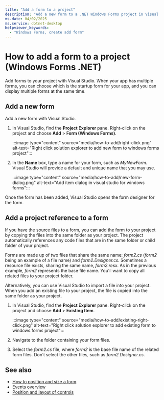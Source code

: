 ```yaml
---
title: "Add a form to a project"
description: "Add a new form to a .NET Windows Forms project in Visual Studio"
ms.date: 04/02/2025
ms.service: dotnet-desktop
helpviewer_keywords:
  - "Windows Forms, create add form"
---
```


# How to add a form to a project (Windows Forms .NET)

Add forms to your project with Visual Studio. When your app has multiple forms, you can choose which is the startup form for your app, and you can display multiple forms at the same time.

## Add a new form

Add a new form with Visual Studio.

01. In Visual Studio, find the **Project Explorer** pane. Right-click on the project and choose **Add** > **Form (Windows Forms)**.

    :::image type="content" source="media/how-to-add/right-click.png" alt-text="Right click solution explorer to add new form to windows forms project":::

01. In the **Name** box, type a name for your form, such as _MyNewForm_. Visual Studio will provide a default and unique name that you may use.

    :::image type="content" source="media/how-to-add/new-form-dialog.png" alt-text="Add item dialog in visual studio for windows forms":::

Once the form has been added, Visual Studio opens the form designer for the form.

## Add a project reference to a form

If you have the source files to a form, you can add the form to your project by copying the files into the same folder as your project. The project automatically references any code files that are in the same folder or child folder of your project.

Forms are made up of two files that share the same name: _form2.cs_ (_form2_ being an example of a file name) and _form2.Designer.cs_. Sometimes a resource file exists, sharing the same name, _form2.resx_. As in the previous example, _form2_ represents the base file name. You'll want to copy all related files to your project folder.

Alternatively, you can use Visual Studio to import a file into your project. When you add an existing file to your project, the file is copied into the same folder as your project.

01. In Visual Studio, find the **Project Explorer** pane. Right-click on the project and choose **Add** > **Existing Item**.

    :::image type="content" source="media/how-to-add/existing-right-click.png" alt-text="Right click solution explorer to add existing form to windows forms project":::

02. Navigate to the folder containing your form files.

03. Select the _form2.cs_ file, where _form2_ is the base file name of the related form files. Don't select the other files, such as _form2.Designer.cs_.

## See also

- [How to position and size a form](how-to-position-and-resize.md)
- [Events overview](events.md)
- [Position and layout of controls](../controls/layout.md)
